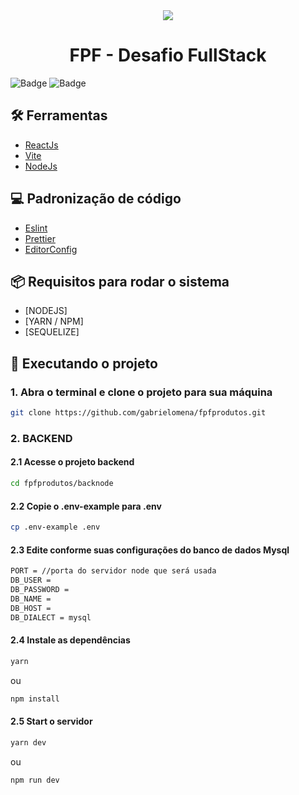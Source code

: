 <div align="center">
	<img src="https://fpftech.com/assets/img/icons/favicon.png" with="600"/>
	<h1>FPF - Desafio FullStack</h1>
</div>

![Badge](https://img.shields.io/badge/Version-1.0.0-%23542F61?style=for-the-badge&logo=appveyor)
![Badge](https://img.shields.io/badge/React-%233570B2?style=for-the-badge&logo=react)

## 🛠 Ferramentas

-   [ReactJs](https://pt-br.reactjs.org/)
-   [Vite](https://vitejs.dev/)
-   [NodeJs](https://nodejs.org/en/)


## 💻 Padronização de código

-   [Eslint](https://eslint.org/)
-   [Prettier](https://prettier.io/)
-   [EditorConfig](https://editorconfig.org/)

## 📦 Requisitos para rodar o sistema

-   [NODEJS]
-   [YARN / NPM]
-   [SEQUELIZE]

## 🚀 Executando o projeto
### 1. Abra o terminal e clone o projeto para sua máquina
```bash
git clone https://github.com/gabrielomena/fpfprodutos.git
```
### 2. BACKEND
#### 2.1 Acesse o projeto backend
```bash
cd fpfprodutos/backnode
```
#### 2.2 Copie o .env-example para .env
```bash
cp .env-example .env
```
#### 2.3 Edite conforme suas configurações do banco de dados Mysql
```bash
PORT = //porta do servidor node que será usada
DB_USER = 
DB_PASSWORD = 
DB_NAME = 
DB_HOST = 
DB_DIALECT = mysql
```
#### 2.4 Instale as dependências
```bash
yarn 
```
ou 
```bash
npm install
```
#### 2.5 Start o servidor
```bash
yarn dev 
```
ou 
```bash
npm run dev
```


